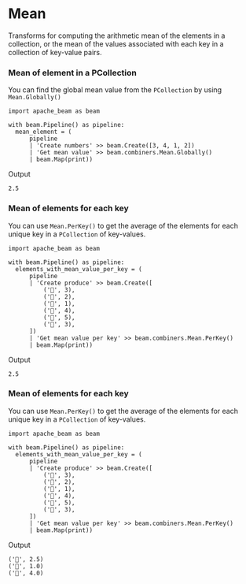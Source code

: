 # Mean

Transforms for computing the arithmetic mean of the elements in a collection, or the mean of the values associated with each key in a collection of key-value pairs.

### Mean of element in a PCollection

You can find the global mean value from the ```PCollection``` by using ```Mean.Globally()```

```
import apache_beam as beam

with beam.Pipeline() as pipeline:
  mean_element = (
      pipeline
      | 'Create numbers' >> beam.Create([3, 4, 1, 2])
      | 'Get mean value' >> beam.combiners.Mean.Globally()
      | beam.Map(print))
```

Output

```
2.5
```

### Mean of elements for each key

You can use ```Mean.PerKey()``` to get the average of the elements for each unique key in a ```PCollection``` of key-values.

```
import apache_beam as beam

with beam.Pipeline() as pipeline:
  elements_with_mean_value_per_key = (
      pipeline
      | 'Create produce' >> beam.Create([
          ('🥕', 3),
          ('🥕', 2),
          ('🍆', 1),
          ('🍅', 4),
          ('🍅', 5),
          ('🍅', 3),
      ])
      | 'Get mean value per key' >> beam.combiners.Mean.PerKey()
      | beam.Map(print))
```

Output

```
2.5
```

### Mean of elements for each key

You can use ```Mean.PerKey()``` to get the average of the elements for each unique key in a ```PCollection``` of key-values.

```
import apache_beam as beam

with beam.Pipeline() as pipeline:
  elements_with_mean_value_per_key = (
      pipeline
      | 'Create produce' >> beam.Create([
          ('🥕', 3),
          ('🥕', 2),
          ('🍆', 1),
          ('🍅', 4),
          ('🍅', 5),
          ('🍅', 3),
      ])
      | 'Get mean value per key' >> beam.combiners.Mean.PerKey()
      | beam.Map(print))
```

Output

```
('🥕', 2.5)
('🍆', 1.0)
('🍅', 4.0)
```